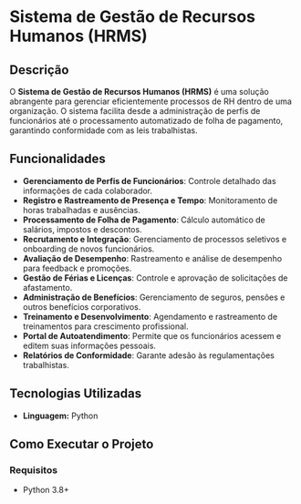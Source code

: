 # Sistema de Gestão de Recursos Humanos (HRMS)

## Descrição
O **Sistema de Gestão de Recursos Humanos (HRMS)** é uma solução abrangente para gerenciar eficientemente processos de RH dentro de uma organização. O sistema facilita desde a administração de perfis de funcionários até o processamento automatizado de folha de pagamento, garantindo conformidade com as leis trabalhistas.

## Funcionalidades
- **Gerenciamento de Perfis de Funcionários**: Controle detalhado das informações de cada colaborador.
- **Registro e Rastreamento de Presença e Tempo**: Monitoramento de horas trabalhadas e ausências.
- **Processamento de Folha de Pagamento**: Cálculo automático de salários, impostos e descontos.
- **Recrutamento e Integração**: Gerenciamento de processos seletivos e onboarding de novos funcionários.
- **Avaliação de Desempenho**: Rastreamento e análise de desempenho para feedback e promoções.
- **Gestão de Férias e Licenças**: Controle e aprovação de solicitações de afastamento.
- **Administração de Benefícios**: Gerenciamento de seguros, pensões e outros benefícios corporativos.
- **Treinamento e Desenvolvimento**: Agendamento e rastreamento de treinamentos para crescimento profissional.
- **Portal de Autoatendimento**: Permite que os funcionários acessem e editem suas informações pessoais.
- **Relatórios de Conformidade**: Garante adesão às regulamentações trabalhistas.

## Tecnologias Utilizadas
- **Linguagem:** Python

## Como Executar o Projeto
### Requisitos
- Python 3.8+


